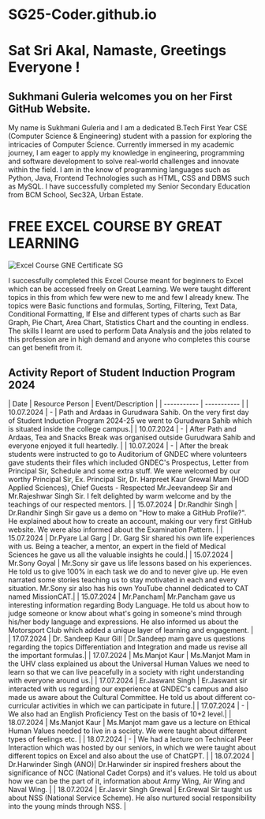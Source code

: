 # SG25-Coder.github.io

# Sat Sri Akal, Namaste, Greetings Everyone !

## Sukhmani Guleria welcomes you on her First GitHub Website.

My name is Sukhmani Guleria and I am a dedicated B.Tech First Year CSE (Computer Science & Engineering) student with a passion for exploring the intricacies of Computer Science. Currently immersed in my academic journey, I am eager to apply my knowledge in engineering, programming and software development to solve real-world challenges and innovate within the field.
I am in the know of programming languages such as Python, Java, Frontend Technologies such as HTML, CSS and DBMS such as MySQL.
I have successfully completed my Senior Secondary Education from BCM School, Sec32A, Urban Estate.

# FREE EXCEL COURSE BY GREAT LEARNING
![Excel Course GNE Certificate SG](https://github.com/user-attachments/assets/d044dc80-28b1-448d-906a-9c1e768ad082)

I successfully completed this Excel Course meant for beginners to Excel which can be accessed freely on Great Learning. We were taught different topics in this from which few were new to me and few I already knew. The topics were Basic functions and formulas, Sorting, Filtering, Text Data, Conditional Formatting, If Else and different types of charts such as Bar Graph, Pie Chart, Area Chart, Statistics Chart and the counting in endless. The skills I learnt are used to perform Data Analysis and the jobs related to this profession are in high demand and anyone who completes this course can get benefit from it. 

## Activity Report of Student Induction Program 2024

| Date | Resource Person |  Event/Description |
| ----------- | ----------- |
| 10.07.2024 | - | Path and Ardaas in Gurudwara Sahib. On the very first day of Student Induction Program 2024-25 we went to Gurudwara Sahib which is situated inside the college campus.|
| 10.07.2024 | - | After Path and Ardaas, Tea and Snacks Break was organised outside Gurudwara Sahib and everyone enjoyed it full heartedly. |
| 10.07.2024 | - | After the break students were instructed to go to Auditorium of GNDEC where volunteers gave students their files which included GNDEC's Prospectus, Letter from Principal Sir, Schedule and some extra stuff. We were welcomed by our worthy Principal Sir, Ex. Principal Sir, Dr. Harpreet Kaur Grewal Mam (HOD Applied Sciences), Chief Guests - Respected Mr.Jeevandeep Sir and Mr.Rajeshwar Singh Sir. I felt delighted by warm welcome and by the teachings of our respected mentors.  |
| 15.07.2024 | Dr.Randhir Singh | Dr.Randhir Singh Sir gave us a demo on "How to make a GitHub Profile?". He explained about how to create an account, making our very first GitHub website. We were also informed about the Examination Pattern. |
| 15.07.2024 | Dr.Pyare Lal Garg | Dr. Garg Sir shared his own life experiences with us. Being a teacher, a mentor, an expert in the field of Medical Sciences he gave us all the valuable insights he could.|
| 15.07.2024 | Mr.Sony Goyal | Mr.Sony sir gave us life lessons based on his experiences. He told us to give 100% in each task we do and to never give up. He even narrated some stories teaching us to stay motivated in each and every situation. Mr.Sony sir also has his own YouTube channel dedicated to CAT named MissionCAT.|
| 15.07.2024 | Mr.Pancham| Mr.Pancham gave us interesting information regarding Body Language. He told us about how to judge someone or know about what's going in someone's mind through his/her body language and expressions. He also informed us about the Motorsport Club which added a unique layer of learning and engagement. |
| 17.07.2024 | Dr. Sandeep Kaur Gill | Dr.Sandeep mam gave us questions regarding the topics Differentiation and Integration and made us revise all the important formulas.|
| 17.07.2024 | Ms.Manjot Kaur | Ms.Manjot Mam in the UHV class explained us about the Universal Human Values we need to learn so that we can live peacefully in a society with right understanding with everyone around us.|
| 17.07.2024 | Er.Jaswant Singh | Er.Jaswant sir interacted with us regarding our experience at GNDEC's campus and also made us aware about the Cultural Committee. He told us about different co-curricular activities in which we can participate in future.|
| 17.07.2024 | - | We also had an English Proficiency Test on the basis of 10+2 level.|
| 18.07.2024 | Ms.Manjot Kaur | Ms.Manjot mam gave us a lecture on Ethical Human Values needed to live in a society. We were taught about different types of feelings etc. |
| 18.07.2024 | - | We had a lecture on Technical Peer Interaction which was hosted by our seniors, in which we were taught about different topics on Excel and also about the use of ChatGPT. |
| 18.07.2024 | Dr.Harwinder Singh (ANO)| Dr.Harwinder sir inspired freshers about the significance of NCC (National Cadet Corps) and it's values. He told us about how we can be the part of it, information about Army Wing, Air Wing and Naval Wing. |
| 18.07.2024 | Er.Jasvir Singh Grewal | Er.Grewal Sir taught us about NSS (National Service Scheme). He also nurtured social responsibility into the young minds through NSS. | 
